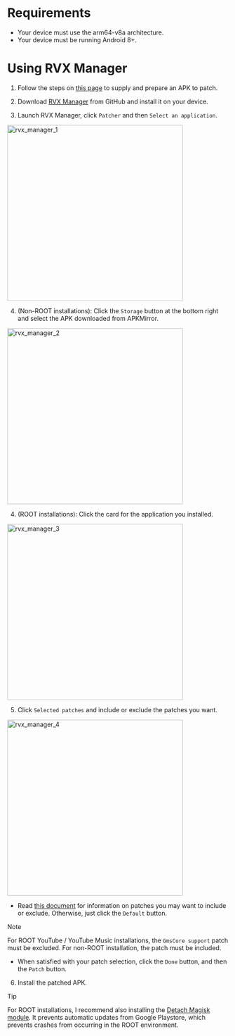 Requirements
==

- Your device must use the arm64-v8a architecture.
- Your device must be running Android 8+.


Using RVX Manager
==

1. Follow the steps on [this page](https://github.com/inotia00/revanced-documentation/blob/main/docs/supplying-an-apk.md) to supply and prepare an APK to patch.


2. Download [RVX Manager](https://github.com/inotia00/revanced-manager/releases/latest) from GitHub and install it on your device.


3. Launch RVX Manager, click `Patcher` and then `Select an application`.

<img src="https://github.com/inotia00/revanced-documentation/blob/main/images/rvx_manager_1.png" alt="rvx_manager_1" width="400"/>


4. (Non-ROOT installations): Click the `Storage` button at the bottom right and select the APK downloaded from APKMirror.

<img src="https://github.com/inotia00/revanced-documentation/blob/main/images/rvx_manager_2.png" alt="rvx_manager_2" width="400"/>


4. (ROOT installations): Click the card for the application you installed.

<img src="https://github.com/inotia00/revanced-documentation/blob/main/images/rvx_manager_3.png" alt="rvx_manager_3" width="400"/>


5. Click `Selected patches` and include or exclude the patches you want.

<img src="https://github.com/inotia00/revanced-documentation/blob/main/images/rvx_manager_4.png" alt="rvx_manager_4" width="400"/>


- Read [this document](https://github.com/inotia00/revanced-documentation/blob/main/docs/information-about-patches.md) for information on patches you may want to include or exclude. Otherwise, just click the `Default` button.

> [!NOTE]
> For ROOT YouTube / YouTube Music installations, the `GmsCore support` patch must be excluded. For non-ROOT installation, the patch must be included.

- When satisfied with your patch selection, click the `Done` button, and then the `Patch` button. 


6. Install the patched APK.

> [!TIP]
> For ROOT installations, I recommend also installing the [Detach Magisk module](https://forum.xda-developers.com/t/module-detach3-detach-market-links.3447494/). It prevents automatic updates from Google Playstore, which prevents crashes from occurring in the ROOT environment.